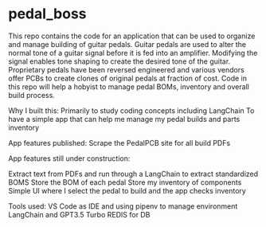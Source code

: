 # pedal_boss
This repo contains the code for an application that can be used to organize and manage building of guitar pedals. 
Guitar pedals are used to alter the normal tone of a guitar signal before it is fed into an amplifier. 
Modifying the signal enables tone shaping to create the desired tone of the guitar.
Proprietary pedals have been reversed engineered and various vendors offer PCBs to create clones of original pedals at fraction of cost.
Code in this repo will help a hobyist to manage pedal BOMs, inventory and overall build process. 

Why I built this: 
Primarily to study coding concepts including LangChain
To have a simple app that can help me manage my pedal builds and parts inventory

App features published: 
Scrape the PedalPCB site for all build PDFs

App features still under construction:

Extract text from PDFs and run through a LangChain to extract standardized BOMS
Store the BOM of each pedal 
Store my inventory of components 
Simple UI where I select the pedal to build and the app checks inventory 

Tools used:
VS Code as IDE and using pipenv to manage environment
LangChain and GPT3.5 Turbo
REDIS for DB 

